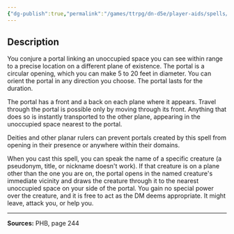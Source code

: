 ```yaml
---
{"dg-publish":true,"permalink":"/games/ttrpg/dn-d5e/player-aids/spells/level-9/gate/","tags":["TTRPG/DND/5e","verbal","somatic","material","concentration"]}
---
```



## Description
You conjure a portal linking an unoccupied space you can see within range to a precise location on a different plane of existence.
The portal is a circular opening, which you can make 5 to 20 feet in diameter.
You can orient the portal in any direction you choose.
The portal lasts for the duration.

The portal has a front and a back on each plane where it appears.
Travel through the portal is possible only by moving through its front.
Anything that does so is instantly transported to the other plane, appearing in the unoccupied space nearest to the portal.

Deities and other planar rulers can prevent portals created by this spell from opening in their presence or anywhere within their domains.

When you cast this spell, you can speak the name of a specific creature (a pseudonym, title, or nickname doesn't work).
If that creature is on a plane other than the one you are on, the portal opens in the named creature's immediate vicinity and draws the creature through it to the nearest unoccupied space on your side of the portal.
You gain no special power over the creature, and it is free to act as the DM deems appropriate.
It might leave, attack you, or help you.

---

**Sources:** PHB, page 244
